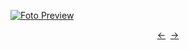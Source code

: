 [![Foto Preview](preview/n755.avif)](https://20essentials.github.io/project-000-755)

<div align="center" style="display: flex; justify-content: center;">
  <a  href="https://github.com/20essentials/project-000-754" target="_blank">&#8592;</a>
  &nbsp;&nbsp;
  <a  href="https://github.com/20essentials/project-000-756" target="_blank">&#8594;</a>
</div>

